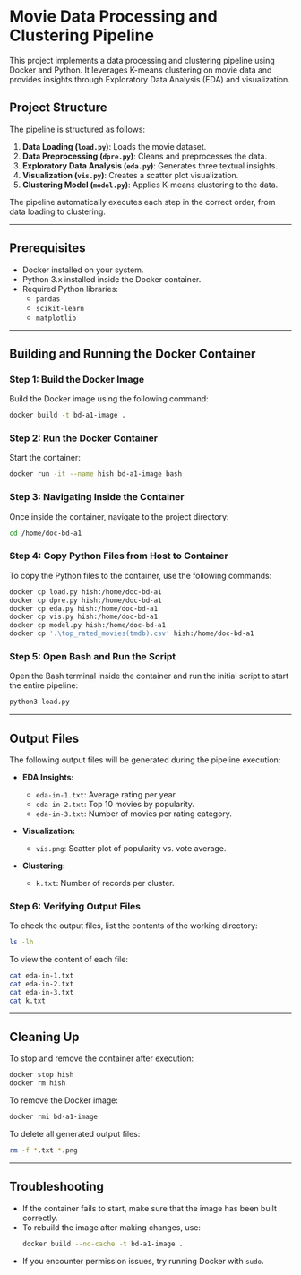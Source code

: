 # Movie Data Processing and Clustering Pipeline

This project implements a data processing and clustering pipeline using Docker and Python. It leverages K-means clustering on movie data and provides insights through Exploratory Data Analysis (EDA) and visualization.

## Project Structure

The pipeline is structured as follows:

1. **Data Loading (`load.py`)**: Loads the movie dataset.
2. **Data Preprocessing (`dpre.py`)**: Cleans and preprocesses the data.
3. **Exploratory Data Analysis (`eda.py`)**: Generates three textual insights.
4. **Visualization (`vis.py`)**: Creates a scatter plot visualization.
5. **Clustering Model (`model.py`)**: Applies K-means clustering to the data.

The pipeline automatically executes each step in the correct order, from data loading to clustering.

---

## Prerequisites

- Docker installed on your system.
- Python 3.x installed inside the Docker container.
- Required Python libraries:
  - `pandas`
  - `scikit-learn`
  - `matplotlib`

---

## Building and Running the Docker Container

### Step 1: Build the Docker Image

Build the Docker image using the following command:

```bash
docker build -t bd-a1-image .
```

### Step 2: Run the Docker Container

Start the container:

```bash
docker run -it --name hish bd-a1-image bash
```

### Step 3: Navigating Inside the Container

Once inside the container, navigate to the project directory:

```bash
cd /home/doc-bd-a1
```

### Step 4: Copy Python Files from Host to Container

To copy the Python files to the container, use the following commands:

```bash
docker cp load.py hish:/home/doc-bd-a1
docker cp dpre.py hish:/home/doc-bd-a1
docker cp eda.py hish:/home/doc-bd-a1
docker cp vis.py hish:/home/doc-bd-a1
docker cp model.py hish:/home/doc-bd-a1
docker cp '.\top_rated_movies(tmdb).csv' hish:/home/doc-bd-a1
```

### Step 5: Open Bash and Run the Script

Open the Bash terminal inside the container and run the initial script to start the entire pipeline:

```bash
python3 load.py
```

---

## Output Files

The following output files will be generated during the pipeline execution:

- **EDA Insights:**

  - `eda-in-1.txt`: Average rating per year.
  - `eda-in-2.txt`: Top 10 movies by popularity.
  - `eda-in-3.txt`: Number of movies per rating category.

- **Visualization:**

  - `vis.png`: Scatter plot of popularity vs. vote average.

- **Clustering:**
  - `k.txt`: Number of records per cluster.

### Step 6: Verifying Output Files

To check the output files, list the contents of the working directory:

```bash
ls -lh
```

To view the content of each file:

```bash
cat eda-in-1.txt
cat eda-in-2.txt
cat eda-in-3.txt
cat k.txt
```

---

## Cleaning Up

To stop and remove the container after execution:

```bash
docker stop hish
docker rm hish
```

To remove the Docker image:

```bash
docker rmi bd-a1-image
```

To delete all generated output files:

```bash
rm -f *.txt *.png
```

---

## Troubleshooting

- If the container fails to start, make sure that the image has been built correctly.
- To rebuild the image after making changes, use:
  ```bash
  docker build --no-cache -t bd-a1-image .
  ```
- If you encounter permission issues, try running Docker with `sudo`.
